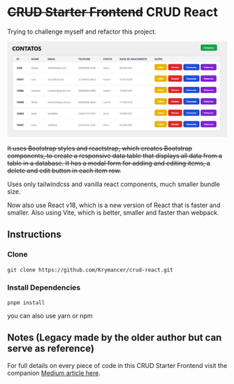 # ~~CRUD Starter Frontend~~ CRUD React

Trying to challenge myself and refactor this project.

![image](https://raw.githubusercontent.com/Krymancer/crud-react/main/.assets/main.png)

~~It uses Bootstrap styles and reactstrap, which creates Bootstrap components, to create a responsive data table that displays all data from a table in a database. It has a modal form for adding and editing items, a delete and edit button in each item row.~~

Uses only tailwindcss and vanilla react components, much smaller bundle size.

Now also use React v18, which is a new version of React that is faster and smaller.
Also using Vite, which is better, smaller and faster than webpack.

## Instructions

### Clone

    git clone https://github.com/Krymancer/crud-react.git

### Install Dependencies

    pnpm install

you can also use yarn or npm

## Notes (Legacy made by the older author but can serve as reference)

For full details on every piece of code in this CRUD Starter Frontend visit the companion [Medium article here](https://medium.com/@olinations/build-a-crud-template-using-react-bootstrap-express-postgres-9f84cc444438?source=friends_link&sk=51028bf98ff92bc659d3edbb539a82bb).
